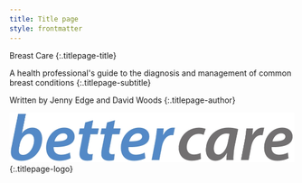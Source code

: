 ```yaml
---
title: Title page
style: frontmatter
---
```


Breast Care
{:.titlepage-title}

A health professional's guide to the diagnosis and management of common breast conditions
{:.titlepage-subtitle}

Written by Jenny Edge and David Woods
{:.titlepage-author}

![Bettercare logo](images/bettercare-logo.jpg){:.titlepage-logo}
